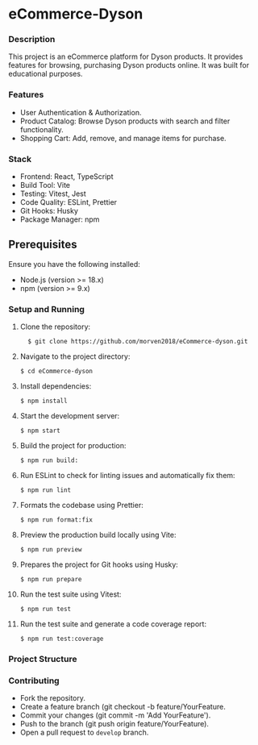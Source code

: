 # eCommerce-Dyson
### Description
This project is an eCommerce platform for Dyson products. It provides features for browsing, purchasing Dyson products online.
It was built for educational purposes.

### Features
- User Authentication & Authorization.
- Product Catalog: Browse Dyson products with search and filter functionality.
- Shopping Cart: Add, remove, and manage items for purchase.


### Stack
- Frontend: React, TypeScript
- Build Tool: Vite
- Testing: Vitest, Jest
- Code Quality: ESLint, Prettier
- Git Hooks: Husky
- Package Manager: npm

## Prerequisites
Ensure you have the following installed:
- Node.js (version >= 18.x)
- npm (version >= 9.x)

### Setup and Running
1. Clone the repository:
   ```
     $ git clone https://github.com/morven2018/eCommerce-dyson.git
   ```
2. Navigate to the project directory:

   ```$ cd eCommerce-dyson```

3. Install dependencies:

   ```$ npm install```

4. Start the development server:

   ```$ npm start```

5. Build the project for production:

   ```$ npm run build:```

6. Run ESLint to check for linting issues and automatically fix them:

   ```$ npm run lint```

7. Formats the codebase using Prettier:

   ```$ npm run format:fix```

8. Preview the production build locally using Vite:

   ```$ npm run preview```

9. Prepares the project for Git hooks using Husky:

   ```$ npm run prepare```

10. Run the test suite using Vitest:

    ```$ npm run test```

11. Run the test suite and generate a code coverage report:

    ```$ npm run test:coverage```


### Project Structure



 ### Contributing
 - Fork the repository.
 - Create a feature branch (git checkout -b feature/YourFeature.
 - Commit your changes (git commit -m 'Add YourFeature').
 - Push to the branch (git push origin feature/YourFeature).
 - Open a pull request to ```develop``` branch.











